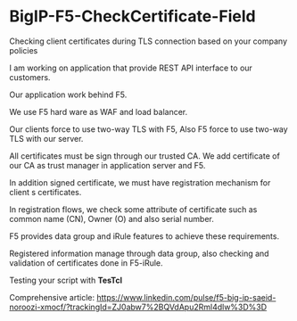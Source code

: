 # BigIP-F5-CheckCertificate-Field
Checking client certificates during TLS connection based on your company policies

I am working on application that provide REST API interface to our customers.

Our application work behind F5. 

We use F5 hard ware as WAF and load balancer.

Our clients force to use two-way TLS with F5, Also F5 force to use two-way TLS with our server. 

All certificates must be sign through our trusted CA. We add certificate of our CA as trust manager in application server and F5. 

In addition signed certificate, we must have registration mechanism for client s certificates. 

In registration flows, we check some attribute of certificate such as common name (CN), Owner (O) and also serial number. 

F5 provides data group and iRule features to achieve these requirements. 

Registered information manage through data group, also checking and validation of certificates done in F5-iRule.

Testing your script with **TesTcl**

Comprehensive article: https://www.linkedin.com/pulse/f5-big-ip-saeid-noroozi-xmocf/?trackingId=ZJ0abw7%2BQVdApu2Rml4dlw%3D%3D
